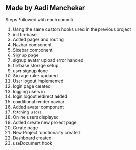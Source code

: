 ## Made by Aadi Manchekar

Steps Followed with each commit

1. Using the same custom hooks used in the previous project
2. init firebase
3. Added pages and routing
4. Navbar component
5. Sidebar component
6. Signup page
7. signup avatar upload error handled
8. firebase storage setup
9. user signup done
10. Storage rules updated
11. User logout implemented
12. login page created
13. logging users in
14. login logout redirect added
15. conditional render navbar
16. Added avatar component
17. fetching users
18. Online users displayed
19. Added create new project page
20. Create page
21. New Project functionality created
22. Dashboard created
23. useDocument hook
